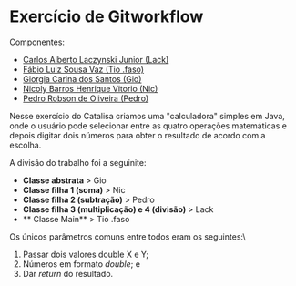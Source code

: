 
# Exercício de Gitworkflow

Componentes:
* [Carlos Alberto Laczynski Junior (Lack)](https://github.com/carloslaczynskizup)
* [Fábio Luiz Sousa Vaz (Tio .faso)](https://github.com/tiofaso/)
* [Giorgia Carina dos Santos (Gio)](https://github.com/giorgiasantos)
* [Nicoly Barros Henrique Vitorio (Nic)](https://github.com/NicolyZup)
* [Pedro Robson de Oliveira (Pedro)](https://github.com/PedrorOliva)

Nesse exercício do Catalisa criamos uma "calculadora" simples em Java, onde o usuário pode selecionar entre as quatro operações matemáticas e depois digitar dois números para obter o resultado de acordo com a escolha.

A divisão do trabalho foi a seguinite:

* **Classe abstrata** > Gio
* **Classe filha 1 (soma)** > Nic
* **Classe filha 2 (subtração)** > Pedro
* **Classe filha 3 (multiplicação) e 4 (divisão)** > Lack
* ** Classe Main** > Tio .faso

Os únicos parâmetros comuns entre todos eram os seguintes:\
1. Passar dois valores double X e Y;
2. Números em formato *double*; e
2. Dar *return* do resultado.